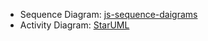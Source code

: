 - Sequence Diagram: [js-sequence-daigrams](http://bramp.github.io/js-sequence-diagrams/)
- Activity Diagram: [StarUML](http://staruml.io/)

